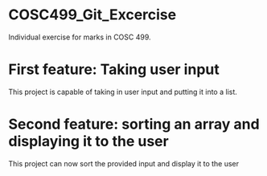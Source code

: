 # COSC499_Git_Excercise
Individual exercise for marks in COSC 499.

# First feature: Taking user input
This project is capable of taking in user input and putting it into a list.

# Second feature: sorting an array and displaying it to the user
This project can now sort the provided input and display it to the user